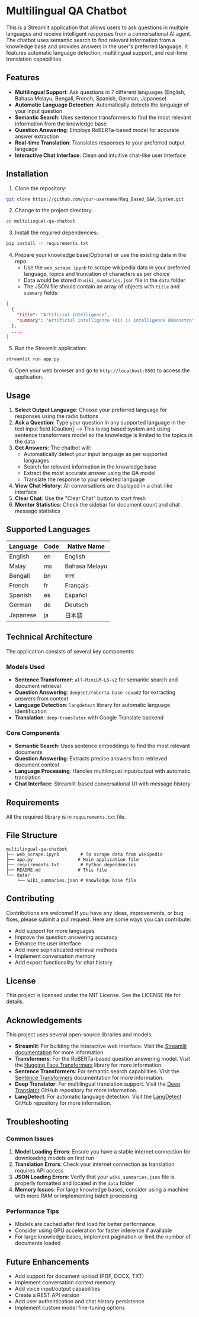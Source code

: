 # Multilingual QA Chatbot

This is a Streamlit application that allows users to ask questions in multiple languages and receive intelligent responses from a conversational AI agent. The chatbot uses semantic search to find relevant information from a knowledge base and provides answers in the user's preferred language. It features automatic language detection, multilingual support, and real-time translation capabilities.

## Features

- **Multilingual Support**: Ask questions in 7 different languages (English, Bahasa Melayu, Bengali, French, Spanish, German, Japanese)
- **Automatic Language Detection**: Automatically detects the language of your input question
- **Semantic Search**: Uses sentence transformers to find the most relevant information from the knowledge base
- **Question Answering**: Employs RoBERTa-based model for accurate answer extraction
- **Real-time Translation**: Translates responses to your preferred output language
- **Interactive Chat Interface**: Clean and intuitive chat-like user interface

## Installation

1. Clone the repository:

```bash
git clone https://github.com/your-username/Rag_Based_Q&A_System.git
```

2. Change to the project directory:

```bash
cd multilingual-qa-chatbot
```

3. Install the required dependencies:

```bash
pip install -r requirements.txt
```

4. Prepare your knowledge base(Optional) or use the existing data in the repo:
   - Use the `web_scrape.ipynb` to scrape wikipedia data in your preferred language, topics and truncation of characters as per choice
   - Data would be stored in `wiki_summaries.json` file in the `data` folder
   - The JSON file should contain an array of objects with `title` and `summary` fields:

```json
[
  {
    "title": "Artificial Intelligence",
    "summary": "Artificial intelligence (AI) is intelligence demonstrated by machines..."
  },
  ....
]
```

5. Run the Streamlit application:

```bash
streamlit run app.py
```

6. Open your web browser and go to `http://localhost:8501` to access the application.

## Usage

1. **Select Output Language**: Choose your preferred language for responses using the radio buttons
2. **Ask a Question**: Type your question in any supported language in the text input field
   [Caution] --> This is rag based system and using sentence transformers model so the knowledge is limited to the topics in the data
3. **Get Answers**: The chatbot will:
   - Automatically detect your input language as per supported languages
   - Search for relevant information in the knowledge base
   - Extract the most accurate answer using the QA model
   - Translate the response to your selected language
4. **View Chat History**: All conversations are displayed in a chat-like interface
5. **Clear Chat**: Use the "Clear Chat" button to start fresh
6. **Monitor Statistics**: Check the sidebar for document count and chat message statistics

## Supported Languages

| Language | Code | Native Name   |
| -------- | ---- | ------------- |
| English  | en   | English       |
| Malay    | ms   | Bahasa Melayu |
| Bengali  | bn   | বাংলা         |
| French   | fr   | Français      |
| Spanish  | es   | Español       |
| German   | de   | Deutsch       |
| Japanese | ja   | 日本語        |

## Technical Architecture

The application consists of several key components:

### Models Used

- **Sentence Transformer**: `all-MiniLM-L6-v2` for semantic search and document retrieval
- **Question Answering**: `deepset/roberta-base-squad2` for extracting answers from context
- **Language Detection**: `langdetect` library for automatic language identification
- **Translation**: `deep-translator` with Google Translate backend

### Core Components

- **Semantic Search**: Uses sentence embeddings to find the most relevant documents
- **Question Answering**: Extracts precise answers from retrieved document context
- **Language Processing**: Handles multilingual input/output with automatic translation
- **Chat Interface**: Streamlit-based conversational UI with message history

## Requirements

All the required library is in `requirements.txt` file.

## File Structure

```
multilingual-qa-chatbot
├── web_scrape.ipynb        # To scrape data from wikipedia
├── app.py                 # Main application file
├── requirements.txt        # Python dependencies
├── README.md              # This file
└── data/
    └── wiki_summaries.json # Knowledge base file
```

## Contributing

Contributions are welcome! If you have any ideas, improvements, or bug fixes, please submit a pull request. Here are some ways you can contribute:

- Add support for more languages
- Improve the question answering accuracy
- Enhance the user interface
- Add more sophisticated retrieval methods
- Implement conversation memory
- Add export functionality for chat history

## License

This project is licensed under the MIT License. See the LICENSE file for details.

## Acknowledgements

This project uses several open-source libraries and models:

- **Streamlit**: For building the interactive web interface. Visit the [Streamlit documentation](https://docs.streamlit.io/) for more information.
- **Transformers**: For the RoBERTa-based question answering model. Visit the [Hugging Face Transformers](https://huggingface.co/transformers/) library for more information.
- **Sentence Transformers**: For semantic search capabilities. Visit the [Sentence Transformers](https://www.sbert.net/) documentation for more information.
- **Deep Translator**: For multilingual translation support. Visit the [Deep Translator](https://github.com/nidhaloff/deep-translator) GitHub repository for more information.
- **LangDetect**: For automatic language detection. Visit the [LangDetect](https://github.com/Mimino666/langdetect) GitHub repository for more information.

## Troubleshooting

### Common Issues

1. **Model Loading Errors**: Ensure you have a stable internet connection for downloading models on first run
2. **Translation Errors**: Check your internet connection as translation requires API access
3. **JSON Loading Errors**: Verify that your `wiki_summaries.json` file is properly formatted and located in the `data` folder
4. **Memory Issues**: For large knowledge bases, consider using a machine with more RAM or implementing batch processing

### Performance Tips

- Models are cached after first load for better performance
- Consider using GPU acceleration for faster inference if available
- For large knowledge bases, implement pagination or limit the number of documents loaded

## Future Enhancements

- Add support for document upload (PDF, DOCX, TXT)
- Implement conversation context memory
- Add voice input/output capabilities
- Create a REST API version
- Add user authentication and chat history persistence
- Implement custom model fine-tuning options
